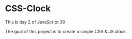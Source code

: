 # CSS-Clock

This is day 2 of JavaScript 30

The goal of this project is to create a simple CSS & JS clock. 

